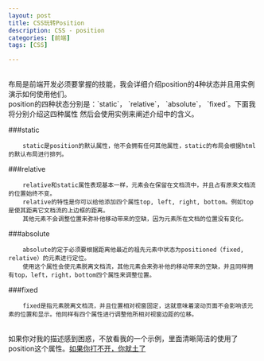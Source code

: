 ```yaml
---
layout: post
title: CSS玩转Position
description: CSS - position
categories: [前端]
tags: [CSS]

---
```

<br/>
    布局是前端开发必须要掌握的技能，我会详细介绍position的4种状态并且用实例演示如何使用他们。
<br/>
    position的四种状态分别是：`static`， `relative`， `absolute`， `fixed`。下面我将分别介绍这四种属性
    然后会使用实例来阐述介绍中的含义。

###static

        static是position的默认属性，他不会拥有任何其他属性，static的布局会根据html的默认布局进行排列。

###relative

        relative和static属性表现基本一样，元素会在保留在文档流中，并且占有原来文档流的位置始终不变。
        relative的特性是你可以给他添加四个属性top, left, right, bottom。例如top是使其距离它文档流的上边框的距离。
        其他元素不会调整位置来弥补他移动带来的空缺，因为元素所在文档的位置没有变化。

###absolute

        absolute的定于必须要根据距离他最近的祖先元素中状态为positioned（fixed, relative）的元素进行定位。
        使用这个属性会使元素脱离文档流，其他元素会来弥补他的移动带来的空缺，并且同样拥有top，left，right，bottom四个属性来调整位置。

###fixed

        fixed是指元素脱离文档流，并且位置相对视窗固定，这就意味着滚动页面不会影响该元素的位置和显示。他同样有四个属性进行调整他所相对视窗边距的位移。

<br/>
    如果你对我的描述感到困惑，不放看我的一个示例，里面清晰简洁的使用了position这个属性。<a target="_blank" href='http://jsfiddle.net/Alex___Yang/f9pvsdsc/'>如果你打不开，你就土了</a>